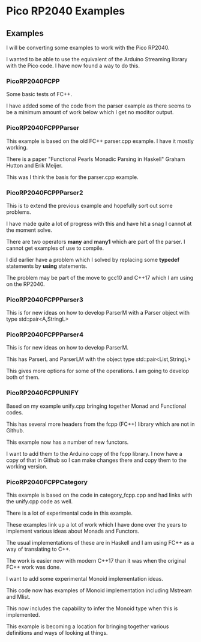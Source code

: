 # Pico RP2040 Examples

## Examples

I will be converting some examples to work with the Pico RP2040.

I wanted to be able to use the equivalent of the Arduino Streaming library with the Pico code. I have now found a way to do this.

### PicoRP2040FCPP

Some basic tests of FC++.

I have added some of the code from the parser example as there seems to be a minimum amount of work below which I get no moditor output.

### PicoRP2040FCPPParser

This example is based on the old FC++ parser.cpp example. I have it mostly working.

There is a paper "Functional Pearls Monadic Parsing in Haskell" Graham Hutton and Erik Meijer.

This was I think the basis for the parser.cpp example. 

### PicoRP2040FCPPParser2

This is to extend the previous example and hopefully sort out some problems.

I have made quite a lot of progress with this and have hit a snag I cannot at the moment solve.

There are two operators **many** and **many1** which are part of the parser. I cannot get examples of use to compile.

I did earlier have a problem which I solved by replacing some **typedef** statements by **using** statements.

The problem may be part of the move to gcc10 and C++17 which I am using on the RP2040.

### PicoRP2040FCPPParser3

This is for new ideas on how to develop ParserM with a Parser object with type std::pair<A,StringL>

### PicoRP2040FCPPParser4

This is for new ideas on how to develop ParserM.

This has ParserL and ParserLM with the object type std::pair<List<A>,StringL>

This gives more options for some of the operations. I am going to develop both of them.

### PicoRP2040FCPPUNIFY

Based on my example unify.cpp bringing together Monad and Functional codes.

This has several more headers from the fcpp (FC++) library which are not in Github.

This example now has a number of new functors. 

I want to add them to the Arduino copy of the fcpp library. I now have a copy of that in Github so I can make changes there and copy them to the working version.

### PicoRP2040FCPPCategory

This example is based on the code in category_fcpp.cpp and had links with the unify.cpp code as well.

There is a lot of experimental code in this example.

These examples link up a lot of work which I have done over the years to implement various ideas about Monads and Functors.

The usual implementations of these are in Haskell and I am using FC++ as a way of translating to C++.

The work is easier now with modern C++17 than it was when the original FC++ work was done.

I want to add some experimental Monoid implementation ideas.

This code now has examples of Monoid implementation including Mstream and Mlist<T>.

This now includes the capability to infer the Monoid type when this is implemented.

This example is becoming a location for bringing together various definitions and ways of looking at things.

